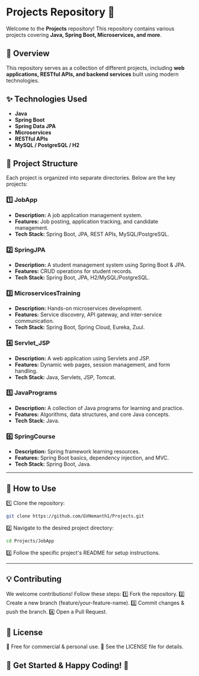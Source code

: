 # **Projects Repository** 🚀

Welcome to the **Projects** repository! This repository contains various projects covering **Java, Spring Boot, Microservices, and more**.

## 📌 Overview
This repository serves as a collection of different projects, including **web applications, RESTful APIs, and backend services** built using modern technologies.

## ✨ Technologies Used
- **Java**  
- **Spring Boot**  
- **Spring Data JPA**  
- **Microservices**  
- **RESTful APIs**  
- **MySQL / PostgreSQL / H2**  

## 📁 Project Structure
Each project is organized into separate directories. Below are the key projects:

### **1️⃣ JobApp**
- **Description:** A job application management system.
- **Features:** Job posting, application tracking, and candidate management.
- **Tech Stack:** Spring Boot, JPA, REST APIs, MySQL/PostgreSQL.

### **2️⃣ SpringJPA**
- **Description:** A student management system using Spring Boot & JPA.
- **Features:** CRUD operations for student records.
- **Tech Stack:** Spring Boot, JPA, H2/MySQL/PostgreSQL.

### **3️⃣ MicroservicesTraining**
- **Description:** Hands-on microservices development.
- **Features:** Service discovery, API gateway, and inter-service communication.
- **Tech Stack:** Spring Boot, Spring Cloud, Eureka, Zuul.

### **4️⃣ Servlet_JSP**
- **Description:** A web application using Servlets and JSP.
- **Features:** Dynamic web pages, session management, and form handling.
- **Tech Stack:** Java, Servlets, JSP, Tomcat.

### **5️⃣ JavaPrograms**
- **Description:** A collection of Java programs for learning and practice.
- **Features:** Algorithms, data structures, and core Java concepts.
- **Tech Stack:** Java.

### **6️⃣ SpringCourse**
- **Description:** Spring framework learning resources.
- **Features:** Spring Boot basics, dependency injection, and MVC.
- **Tech Stack:** Spring Boot, Java.

---

## 🚀 How to Use
1️⃣ Clone the repository:
```bash
git clone https://github.com/GVHemanth1/Projects.git
```
2️⃣ Navigate to the desired project directory:
```bash
cd Projects/JobApp
```
3️⃣ Follow the specific project's README for setup instructions.

----

## 💡 Contributing
We welcome contributions! Follow these steps: 1️⃣ Fork the repository. 2️⃣ Create a new branch (feature/your-feature-name). 3️⃣ Commit changes & push the branch. 4️⃣ Open a Pull Request.

## 📜 License
🔹 Free for commercial & personal use. 📌 See the LICENSE file for details.

## 🎯 Get Started & Happy Coding! 🚀
